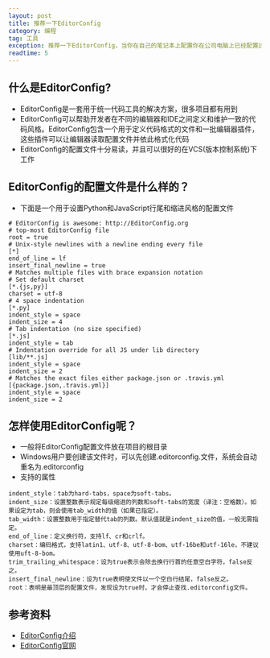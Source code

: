 ```yaml
---
layout: post
title: 推荐一下EditorConfig
category: 编程
tag: 工具
exception: 推荐一下EditorConfig，当你在自己的笔记本上配置你在公司电脑上已经配置过的项目时，当公司来的新人提交的代码风格和项目原有代码风格不一致时，也许你会想起editorconfig...
readtime: 5
---
```


## 什么是EditorConfig?
* EditorConfig是一套用于统一代码工具的解决方案，很多项目都有用到
* EditorConfig可以帮助开发者在不同的编辑器和IDE之间定义和维护一致的代码风格。EditorConfig包含一个用于定义代码格式的文件和一批编辑器插件，这些插件可以让编辑器读取配置文件并依此格式化代码
* EditorConfig的配置文件十分易读，并且可以很好的在VCS(版本控制系统)下工作

## EditorConfig的配置文件是什么样的？
* 下面是一个用于设置Python和JavaScript行尾和缩进风格的配置文件
```
# EditorConfig is awesome: http://EditorConfig.org
# top-most EditorConfig file
root = true
# Unix-style newlines with a newline ending every file
[*]
end_of_line = lf
insert_final_newline = true
# Matches multiple files with brace expansion notation
# Set default charset
[*.{js,py}]
charset = utf-8
# 4 space indentation
[*.py]
indent_style = space
indent_size = 4
# Tab indentation (no size specified)
[*.js]
indent_style = tab
# Indentation override for all JS under lib directory
[lib/**.js]
indent_style = space
indent_size = 2
# Matches the exact files either package.json or .travis.yml
[{package.json,.travis.yml}]
indent_style = space
indent_size = 2
```

## 怎样使用EditorConfig呢？
* 一般将EditorConfig配置文件放在项目的根目录
* Windows用户要创建该文件时，可以先创建.editorconfig.文件，系统会自动重名为.editorconfig
* 支持的属性
```
indent_style：tab为hard-tabs，space为soft-tabs。
indent_size：设置整数表示规定每级缩进的列数和soft-tabs的宽度（译注：空格数）。如果设定为tab，则会使用tab_width的值（如果已指定）。
tab_width：设置整数用于指定替代tab的列数。默认值就是indent_size的值，一般无需指定。
end_of_line：定义换行符，支持lf、cr和crlf。
charset：编码格式，支持latin1、utf-8、utf-8-bom、utf-16be和utf-16le，不建议使用uft-8-bom。
trim_trailing_whitespace：设为true表示会除去换行行首的任意空白字符，false反之。
insert_final_newline：设为true表明使文件以一个空白行结尾，false反之。
root：表明是最顶层的配置文件，发现设为true时，才会停止查找.editorconfig文件。
```

## 参考资料
* [EditorConfig介绍](http://blog.csdn.net/cengjingcanghai123/article/details/43953307)
* [EditorConfig官网](http://editorconfig.org/)